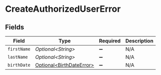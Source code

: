 # CreateAuthorizedUserError


## Fields

| Field                                                                  | Type                                                                   | Required                                                               | Description                                                            |
| ---------------------------------------------------------------------- | ---------------------------------------------------------------------- | ---------------------------------------------------------------------- | ---------------------------------------------------------------------- |
| `firstName`                                                            | *Optional\<String>*                                                    | :heavy_minus_sign:                                                     | N/A                                                                    |
| `lastName`                                                             | *Optional\<String>*                                                    | :heavy_minus_sign:                                                     | N/A                                                                    |
| `birthDate`                                                            | [Optional\<BirthDateError>](../../models/components/BirthDateError.md) | :heavy_minus_sign:                                                     | N/A                                                                    |